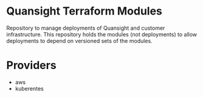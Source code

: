 # Quansight Terraform Modules

Repository to manage deployments of Quansight and customer
infrastructure. This repository holds the modules (not deployments) to
allow deployments to depend on versioned sets of the modules.

# Providers

 - aws
 - kuberentes


